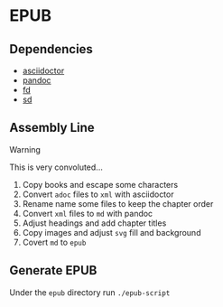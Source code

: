 # EPUB

## Dependencies

- [asciidoctor](https://docs.asciidoctor.org/)
- [pandoc](https://pandoc.org/)
- [fd](https://github.com/sharkdp/fd)
- [sd](https://github.com/chmln/sd)

## Assembly Line

> [!warning]
>
> This is very convoluted...

1. Copy books and escape some characters
1. Convert `adoc` files to `xml` with asciidoctor
1. Rename name some files to keep the chapter order
1. Convert `xml` files to `md` with pandoc
1. Adjust headings and add chapter titles
1. Copy images and adjust `svg` fill and background
1. Covert `md` to `epub`

## Generate EPUB

Under the `epub` directory run `./epub-script`
